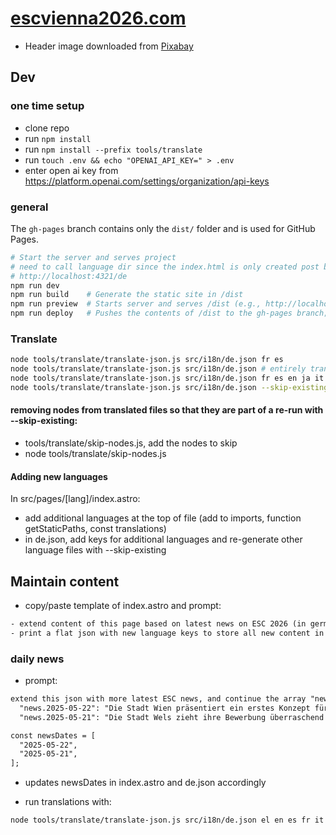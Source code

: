 # [escvienna2026.com](https://escvienna2026.com)

- Header image downloaded from [Pixabay](https://pixabay.com/photos/vienna-city-hall-building-7971742/)

## Dev

### one time setup

- clone repo
- run `npm install`
- run `npm install --prefix tools/translate`
- run `touch .env && echo "OPENAI_API_KEY=" > .env`
- enter open ai key from https://platform.openai.com/settings/organization/api-keys

### general

The `gh-pages` branch contains only the `dist/` folder and is used for GitHub Pages.

```bash
# Start the server and serves project
# need to call language dir since the index.html is only created post build
# http://localhost:4321/de
npm run dev      
npm run build    # Generate the static site in /dist
npm run preview  # Starts server and serves /dist (e.g., http://localhost:4321)
npm run deploy   # Pushes the contents of /dist to the gh-pages branch; obsolete since done from ci (gh actions)
```

### Translate

```bash
node tools/translate/translate-json.js src/i18n/de.json fr es
node tools/translate/translate-json.js src/i18n/de.json # entirely translates all existing language files but de.json
node tools/translate/translate-json.js src/i18n/de.json fr es en ja it tr pl --skip-existing # only translate new keys
node tools/translate/translate-json.js src/i18n/de.json --skip-existing # translates missing keys in all existing language files
```

#### removing nodes from translated files so that they are part of a re-run with --skip-existing:
- tools/translate/skip-nodes.js, add the nodes to skip
- node tools/translate/skip-nodes.js

#### Adding new languages

In src/pages/[lang]/index.astro:

- add additional languages at the top of file (add to imports, function getStaticPaths, const translations)
- in de.json, add keys for additional languages and re-generate other language files with --skip-existing

## Maintain content

- copy/paste template of index.astro and prompt:

```txt
- extend content of this page based on latest news on ESC 2026 (in german)
- print a flat json with new language keys to store all new content in key/value pairs
```

### daily news

- prompt:

```txt
extend this json with more latest ESC news, and continue the array "newsDates" with the correct keys:
  "news.2025-05-22": "Die Stadt Wien präsentiert ein erstes Konzept für den ESC 2026, das eine Bühne am Rathausplatz und ein umfassendes Nachhaltigkeitskonzept beinhaltet.",
  "news.2025-05-21": "Die Stadt Wels zieht ihre Bewerbung überraschend zurück. Als Grund werden logistische Herausforderungen genannt.",

const newsDates = [
  "2025-05-22",
  "2025-05-21",
];
```

- updates newsDates in index.astro and de.json accordingly

- run translations with:

```bash
node tools/translate/translate-json.js src/i18n/de.json el en es fr it ja nl pl sv tr --skip-existing
```
